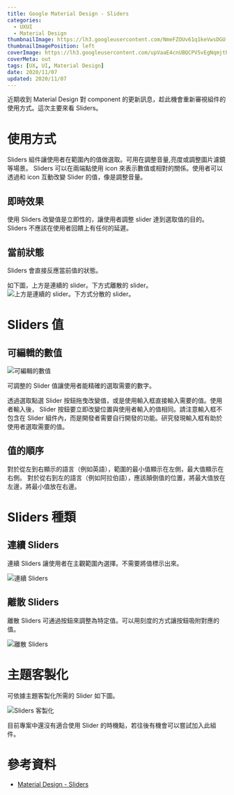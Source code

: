 ```yaml
---
title: Google Material Design - Sliders
categories:
  - UXUI
  - Material Design
thumbnailImage: https://lh3.googleusercontent.com/NmeFZOUv61q1keVwsDGU-SYe54WbcTGUaBK4MUv2qpnOZUeBmoIQnctDY2i30Xg9Piub1aUE1hhv_YZkN6aeZ0OeEiFqYy4nQix_M2k6M5Zn1uy6_0BDfTzuD0YfrlezhMtIGlKoVprSIU8jy4204KOqm7k4QJL31RCgQZ6ruuJMX-Ad84Uoyr-4LqIjRdDKG63wsyVnef7GFtHTFFyAcwRfD0D0hqZfDL6X5xZ0IomCU1mnvbPi3kWvWJzFbhypokNRRLGiTRxemhwQmV1IltU_lmZ7S6pdwwsz8GaVW7T7WTXImkmvePksormq21WQJgFdgWndEQDMPoCtQZLarnSNMaHynca_Wi-33a1VAI78aI0jIIXKP7RYmh7JRVY9Mobf2qBFOGFkd64E7uBatZ5VZ8GHwqXWazRZ-I4pFF_medM8ecpPLRTar-KY01iKGMu3zYZ2Z9xMO_AI0x3ibI7XAR71_8hquDpzvUGffIOXqvX5r3H49xYpWMCpPpwfT7NYd3k1W24ncV6TLWE_9cj5pRsY1qCHeqdn2HfkRLBGY0czDFb5J47OwXn0vBzNOuYtWbLGauqZ-sUVSTeO15j2A9gMm3BR0ZmiFb7c1azsyO4n-_-0GCHvJckr4-iRRg7GocwbYjZZdsTlDGvf0bHXkAmhFhWY=s225-no
thumbnailImagePosition: left
coverImage: https://lh3.googleusercontent.com/upVaaE4cnUBQCPV5vEgNqmjtPb8CsDQzfP-UV3hXZEFzjyAFJnUIltPUDeo5Z5XJXkgz87SzpFOZX_YpbsUyyJAkKQi7zApg60uHqA=w1064-v0
coverMeta: out
tags: [UX, UI, Material Design]
date: 2020/11/07
updated: 2020/11/07
---
```


近期收到 Material Design 對 component 的更新訊息，趁此機會重新審視組件的使用方式。這次主要來看 Sliders。

<!--more-->

# 使用方式

Sliders 組件讓使用者在範圍內的值做選取。可用在調整音量,亮度或調整圖片濾鏡等場景。 Sliders 可以在兩端點使用 icon 來表示數值或相對的關係。使用者可以透過和 icon 互動改變 Slider 的值，像是調整音量。

## 即時效果

使用 Sliders 改變值是立即性的，讓使用者調整 slider 達到選取值的目的。Sliders 不應該在使用者回饋上有任何的延遲。

## 當前狀態

Sliders 會直接反應當前值的狀態。

如下圖，上方是連續的 slider。下方式離散的 slider。
![上方是連續的 slider。下方式分散的 slider。](https://lh3.googleusercontent.com/HyBNA4jg-7mZ_wvptdv2BFs2COwO21hYtonNR3SzbfeO6pFyvfiqxHXKpbuBq6tkI2TKeqWgtE4_Cps3P1PVDcX7HAQJXze6KDEHlA=w1064-v0)

# Sliders 值

## 可編輯的數值

![可編輯的數值](https://lh3.googleusercontent.com/CqyD0Td-8cE2mN0BnVZHhbz3NjLULgvGEQkc2i2cnc2wQ0aLyAiClOW8EcekqcgAO-PB2sBg3X4yxwg-3SY37N3LVLKgyceEDHdaDw=w1064-v0)

可調整的 Slider 值讓使用者能精確的選取需要的數字。

透過選取點選 Slider 按鈕拖曳改變值，或是使用輸入框直接輸入需要的值。使用者輸入後， Slider 按鈕要立即改變位置與使用者輸入的值相同。請注意輸入框不包含在 Slider 組件內，而是開發者需要自行開發的功能。研究發現輸入框有助於使用者選取需要的值。

## 值的順序

對於從左到右顯示的語言（例如英語），範圍的最小值顯示在左側，最大值顯示在右側。
對於從右到左的語言（例如阿拉伯語），應該顛倒值的位置，將最大值放在左邊，將最小值放在右邊。

# Sliders 種類

## 連續 Sliders

連續 Sliders 讓使用者在主觀範圍內選擇。不需要將值標示出來。

![連續 Sliders](https://lh3.googleusercontent.com/EHxl03Dqn-evX03HVg5lEDFagSPySmmkiCyGqFawQSVlPByfvLUwJVl5YMSF5MszxMtofLEainftW77JtMafBPqyVa8X3cmtPXS2=w1064-v0)

## 離散 Sliders

離散 Sliders 可通過按鈕來調整為特定值。可以用刻度的方式讓按鈕吸附對應的值。

![離散 Sliders](https://lh3.googleusercontent.com/BxmR3b_1Oa-yyXsyb_wDaX_SkLxv1W1wtRmw9IyvS8T1WYTC_gtECiYIX64p0YS6CFv55qyA57zzjxDbZjt0vo8aCS79CFN-_b7-lw=w1064-v0)

# 主題客製化

可依據主題客製化所需的 Slider 如下圖。

![Sliders 客製化](https://lh3.googleusercontent.com/cT5ehcw23NHD15r64eCvvUWYFCYQn5m04BK9ITt6sCZZE4bsHC2xNXgsxoxyqwNL1emATR9eTNM3QUGUCyZOhVLFTQBONiYweBMce1Q=w1064-v0)

目前專案中還沒有適合使用 Slider 的時機點，若往後有機會可以嘗試加入此組件。

# 參考資料

* [Material Design - Sliders](https://material.io/components/sliders)